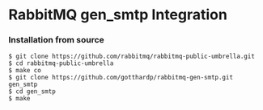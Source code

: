 # RabbitMQ gen_smtp Integration

### Installation from source

    $ git clone https://github.com/rabbitmq/rabbitmq-public-umbrella.git
    $ cd rabbitmq-public-umbrella
    $ make co
    $ git clone https://github.com/gotthardp/rabbitmq-gen-smtp.git gen_smtp
    $ cd gen_smtp
    $ make
